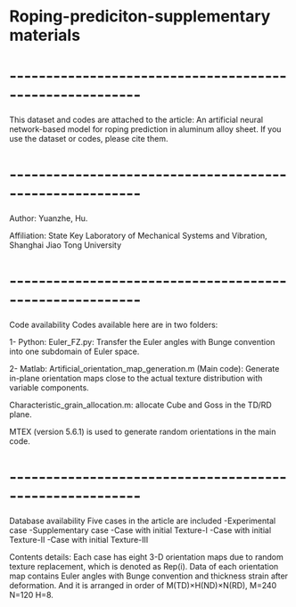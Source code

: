 # Roping-prediciton-supplementary materials
#  --------------------------------------------------------
This dataset and codes are attached to the article:
An artificial neural network-based model for roping prediction in aluminum alloy sheet.
If you use the dataset or codes, please cite them.
#  --------------------------------------------------------
Author: Yuanzhe, Hu.

Affiliation: State Key Laboratory of Mechanical Systems and Vibration, Shanghai Jiao Tong University
#  --------------------------------------------------------
Code availability
Codes available here are in two folders:

1- Python: 
	Euler_FZ.py: Transfer the Euler angles with Bunge convention into one subdomain of Euler space. 
	
2- Matlab:
Artificial_orientation_map_generation.m (Main code): Generate in-plane orientation maps close to the actual texture distribution with variable components.

Characteristic_grain_allocation.m: allocate Cube and Goss in the TD/RD plane.
	
MTEX (version 5.6.1) is used to generate random orientations in the main code.

#  --------------------------------------------------------
Database availability 
Five cases in the article are included
-Experimental case 
-Supplementary case 
-Case with initial Texture-I
-Case with initial Texture-II
-Case with initial Texture-III

Contents details:
Each case has eight 3-D orientation maps due to random texture replacement, which is denoted as Rep(i).
Data of each orientation map contains Euler angles with Bunge convention and thickness strain after deformation.
And it is arranged in order of M(TD)×H(ND)×N(RD), M=240 N=120 H=8.

